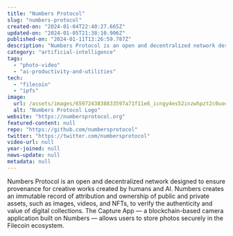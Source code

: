 ```yaml
---
title: "Numbers Protocol"
slug: "numbers-protocol"
created-on: "2024-01-04T22:40:27.665Z"
updated-on: "2024-01-05T21:38:10.906Z"
published-on: "2024-01-11T13:26:59.787Z"
description: "Numbers Protocol is an open and decentralized network designed to ensure provenance for creative works created by humans and AI."
category: "artificial-intelligence"
tags:
  - "photo-video"
  - "ai-productivity-and-utilities"
tech:
  - "filecoin"
  - "ipfs"
image:
  url: /assets/images/6597243838833597a71f11e6_icngy4es52inzwhpzt2c0uodiwktmytv6cqlvo6kya8.png
  alt: "Numbers Protocol Logo"
website: "https://numbersprotocol.org"
featured-content: null
repo: "https://github.com/numbersprotocol"
twitter: "https://twitter.com/numbersprotocol"
video-url: null
year-joined: null
news-update: null
metadata: null
---
```


Numbers Protocol is an open and decentralized network designed to ensure provenance for creative works created by humans and AI. Numbers creates an immutable record of attribution and ownership of public and private assets, such as images, videos, and NFTs, to verify the authenticity and value of digital collections. The Capture App — a blockchain-based camera application built on Numbers — allows users to store photos securely in the Filecoin ecosystem.
